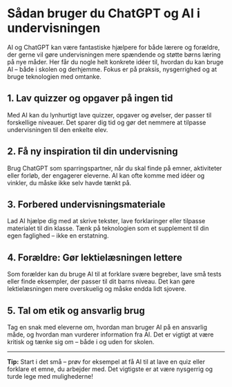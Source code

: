 # Sådan bruger du ChatGPT og AI i undervisningen

AI og ChatGPT kan være fantastiske hjælpere for både lærere og forældre, der gerne vil gøre undervisningen mere spændende og støtte børns læring på nye måder. Her får du nogle helt konkrete idéer til, hvordan du kan bruge AI – både i skolen og derhjemme. Fokus er på praksis, nysgerrighed og at bruge teknologien med omtanke.

## 1. Lav quizzer og opgaver på ingen tid
Med AI kan du lynhurtigt lave quizzer, opgaver og øvelser, der passer til forskellige niveauer. Det sparer dig tid og gør det nemmere at tilpasse undervisningen til den enkelte elev.

## 2. Få ny inspiration til din undervisning
Brug ChatGPT som sparringspartner, når du skal finde på emner, aktiviteter eller forløb, der engagerer eleverne. AI kan ofte komme med idéer og vinkler, du måske ikke selv havde tænkt på.

## 3. Forbered undervisningsmateriale
Lad AI hjælpe dig med at skrive tekster, lave forklaringer eller tilpasse materialet til din klasse. Tænk på teknologien som et supplement til din egen faglighed – ikke en erstatning.

## 4. Forældre: Gør lektielæsningen lettere
Som forælder kan du bruge AI til at forklare svære begreber, lave små tests eller finde eksempler, der passer til dit barns niveau. Det kan gøre lektielæsningen mere overskuelig og måske endda lidt sjovere.

## 5. Tal om etik og ansvarlig brug
Tag en snak med eleverne om, hvordan man bruger AI på en ansvarlig måde, og hvordan man vurderer information fra AI. Det er vigtigt at være kritisk og tænke sig om – både i og uden for skolen.

---

**Tip:** Start i det små – prøv for eksempel at få AI til at lave en quiz eller forklare et emne, du arbejder med. Det vigtigste er at være nysgerrig og turde lege med mulighederne!